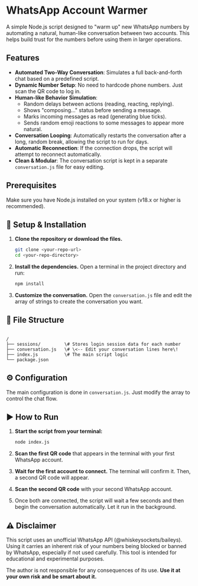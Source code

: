 # WhatsApp Account Warmer

A simple Node.js script designed to "warm up" new WhatsApp numbers by automating a natural, human-like conversation between two accounts. This helps build trust for the numbers before using them in larger operations.

## Features

- **Automated Two-Way Conversation**: Simulates a full back-and-forth chat based on a predefined script.
- **Dynamic Number Setup**: No need to hardcode phone numbers. Just scan the QR code to log in.
- **Human-like Behavior Simulation**:
  - Random delays between actions (reading, reacting, replying).
  - Shows "composing..." status before sending a message.
  - Marks incoming messages as read (generating blue ticks).
  - Sends random emoji reactions to some messages to appear more natural.
- **Conversation Looping**: Automatically restarts the conversation after a long, random break, allowing the script to run for days.
- **Automatic Reconnection**: If the connection drops, the script will attempt to reconnect automatically.
- **Clean & Modular**: The conversation script is kept in a separate `conversation.js` file for easy editing.

## Prerequisites

Make sure you have Node.js installed on your system (v18.x or higher is recommended).

## 🚀 Setup & Installation

1.  **Clone the repository or download the files.**
    ```bash
    git clone <your-repo-url>
    cd <your-repo-directory>
    ```

2.  **Install the dependencies.**
    Open a terminal in the project directory and run:
    ```bash
    npm install
    ```

3.  **Customize the conversation.**
    Open the `conversation.js` file and edit the array of strings to create the conversation you want.

## 📁 File Structure

````

/
├── sessions/         \# Stores login session data for each number
├── conversation.js   \# \<-- Edit your conversation lines here\!
├── index.js          \# The main script logic
└── package.json

````

## ⚙️ Configuration

The main configuration is done in `conversation.js`. Just modify the array to control the chat flow.



## ▶️ How to Run

1.  **Start the script from your terminal:**

    ```bash
    node index.js
    ```

2.  **Scan the first QR code** that appears in the terminal with your first WhatsApp account.

3.  **Wait for the first account to connect.** The terminal will confirm it. Then, a second QR code will appear.

4.  **Scan the second QR code** with your second WhatsApp account.

5.  Once both are connected, the script will wait a few seconds and then begin the conversation automatically. Let it run in the background.

## ⚠️ Disclaimer

This script uses an unofficial WhatsApp API (@whiskeysockets/baileys). Using it carries an inherent risk of your numbers being blocked or banned by WhatsApp, especially if not used carefully. This tool is intended for educational and experimental purposes.

The author is not responsible for any consequences of its use. **Use it at your own risk and be smart about it.**